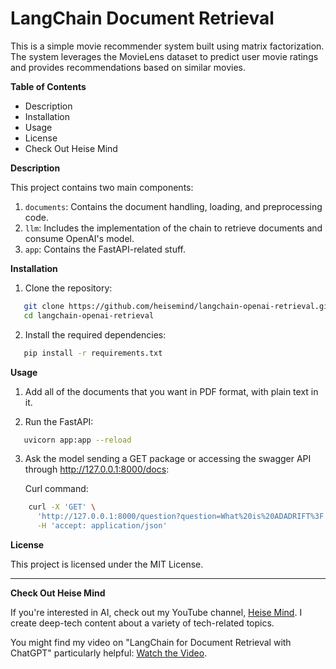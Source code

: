 # LangChain Document Retrieval

This is a simple movie recommender system built using matrix factorization. The system leverages the MovieLens dataset to predict user movie ratings and provides recommendations based on similar movies.

**Table of Contents**

- Description
- Installation
- Usage
- License
- Check Out Heise Mind

**Description**

This project contains two main components:

1. `documents`: Contains the document handling, loading, and preprocessing code.
2. `llm`: Includes the implementation of the chain to retrieve documents and consume OpenAI's model.
3. `app`: Contains the FastAPI-related stuff.

**Installation**

1. Clone the repository:

```bash
   git clone https://github.com/heisemind/langchain-openai-retrieval.git
   cd langchain-openai-retrieval
```

2. Install the required dependencies:

```bash
   pip install -r requirements.txt
```

**Usage**

1. Add all of the documents that you want in PDF format, with plain text in it.

2. Run the FastAPI:

```bash
   uvicorn app:app --reload
```

3. Ask the model sending a GET package or accessing the swagger API through http://127.0.0.1:8000/docs:

    Curl command:
```bash
    curl -X 'GET' \
      'http://127.0.0.1:8000/question?question=What%20is%20ADADRIFT%3F' \
      -H 'accept: application/json'
```

**License**

This project is licensed under the MIT License.

---

**Check Out Heise Mind**

If you're interested in AI, check out my YouTube channel, [Heise Mind](https://www.youtube.com/@HeiseMind). I create deep-tech content about a variety of tech-related topics.

You might find my video on "LangChain for Document Retrieval with ChatGPT" particularly helpful: [Watch the Video](https://www.youtube.com/watch?v=vuj69j60_nc).
